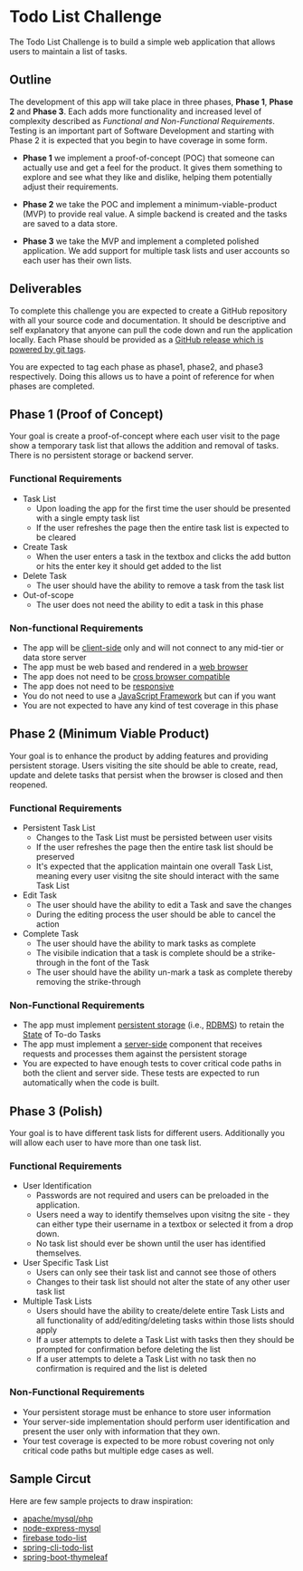 # Todo List Challenge

The Todo List Challenge is to build a simple web application that allows users to maintain a list of tasks. 

## Outline

The development of this app will take place in three phases, **Phase 1**, **Phase 2** and **Phase 3**. Each adds more functionality and increased level of complexity described as _Functional and Non-Functional Requirements_. Testing is an important part of Software Development and starting with Phase 2 it is expected that you begin to have coverage in some form. 

* **Phase 1** we implement a proof-of-concept (POC) that someone can actually use and get a feel for the product. It gives them something to explore and see what they like and dislike, helping them potentially adjust their requirements. 

* **Phase 2** we take the POC and implement a minimum-viable-product (MVP) to provide real value. A simple backend is created and the tasks are saved to a data store. 

* **Phase 3** we take the MVP and implement a completed polished application. We add support for multiple task lists and user accounts so each user has their own lists. 

## Deliverables

To complete this challenge you are expected to create a GitHub repository with all your source code and documentation. It should be descriptive and self explanatory that anyone can pull the code down and run the application locally. Each Phase should be provided as a [GitHub release which is powered by git tags](https://help.github.com/articles/working-with-tags/). 

You are expected to tag each phase as phase1, phase2, and phase3 respectively. Doing this allows us to have a point of reference for when phases are completed. 

## Phase 1 (Proof of Concept)

Your goal is create a proof-of-concept where each user visit to the page show a temporary task list that allows the addition and removal of tasks. There is no persistent storage or backend server. 

### Functional Requirements

* Task List
  * Upon loading the app for the first time the user should be presented with a single empty task list
  * If the user refreshes the page then the entire task list is expected to be cleared
* Create Task
  * When the user enters a task in the textbox and clicks the add button or hits the enter key it should get added to the list
* Delete Task
  * The user should have the ability to remove a task from the task list 
* Out-of-scope
  * The user does not need the ability to edit a task in this phase

### Non-functional Requirements
* The app will be [client-side](https://en.wikipedia.org/wiki/Client-side) only and will not connect to any mid-tier or data store server
* The app must be web based and rendered in a [web browser](https://en.wikipedia.org/wiki/Web_browser)
* The app does not need to be [cross browser compatible](https://medium.com/@sarahelson81/what-is-cross-browser-compatibility-and-why-we-need-it-b41423c3501a)
* The app does not need to be [responsive](https://medium.com/swlh/everything-you-need-to-know-about-responsive-web-design-54c2059a7e99)
* You do not need to use a [JavaScript Framework](https://raygun.com/blog/popular-javascript-frameworks/) but can if you want
* You are not expected to have any kind of test coverage in this phase

## Phase 2 (Minimum Viable Product)

Your goal is to enhance the product by adding features and providing persistent storage. Users visiting the site should be able to create, read, update and delete tasks that persist when the browser is closed and then reopened. 

### Functional Requirements

* Persistent Task List
  * Changes to the Task List must be persisted between user visits
  * If the user refreshes the page then the entire task list should be preserved
  * It's expected that the application maintain one overall Task List, meaning every user visitng the site should interact with the same Task List
* Edit Task
  * The user should have the ability to edit a Task and save the changes
  * During the editing process the user should be able to cancel the action
* Complete Task
  * The user should have the ability to mark tasks as complete
  * The visibile indication that a task is complete should be a strike-through in the font of the Task
  * The user should have the ability un-mark a task as complete thereby removing the strike-through

### Non-Functional Requirements

* The app must implement [persistent storage](https://en.wikipedia.org/wiki/Persistence_(computer_science)) (i.e., [RDBMS](https://en.wikipedia.org/wiki/Relational_database_management_system)) to retain the [State](https://en.wikipedia.org/wiki/State_(computer_science)) of To-do Tasks
* The app must implement a [server-side](https://en.wikipedia.org/wiki/Server-side) component that receives requests and processes them against the persistent storage
* You are expected to have enough tests to cover critical code paths in both the client and server side. These tests are expected to run automatically when the code is built.

## Phase 3 (Polish)

Your goal is to have different task lists for different users. Additionally you will allow each user to have more than one task list. 

### Functional Requirements

* User Identification
  * Passwords are not required and users can be preloaded in the application. 
  * Users need a way to identify themselves upon visitng the site - they can either type their username in a textbox or selected it from a drop down. 
  * No task list should ever be shown until the user has identified themselves. 
* User Specific Task List
  * Users can only see their task list and cannot see those of others
  * Changes to their task list should not alter the state of any other user task list
* Multiple Task Lists
  * Users should have the ability to create/delete entire Task Lists and all functionality of add/editing/deleting tasks within those lists should apply
  * If a user attempts to delete a Task List with tasks then they should be prompted for confirmation before deleting the list
  * If a user attempts to delete a Task List with no task then no confirmation is required and the list is deleted

### Non-Functional Requirements

* Your persistent storage must be enhance to store user information
* Your server-side implementation should perform user identification and present the user only with information that they own. 
* Your test coverage is expected to be more robust covering not only critical code paths but multiple edge cases as well. 

## Sample Circut

Here are few sample projects to draw inspiration:

* [apache/mysql/php](https://github.com/JahnelGroup/php-samples/tree/master/apache-mysql-php)
* [node-express-mysql](https://github.com/JahnelGroup/nodejs-samples/tree/master/node-express-mysql)
* [firebase todo-list](https://github.com/JahnelGroup/firebase-samples/tree/master/todo-list)
* [spring-cli-todo-list](https://github.com/JahnelGroup/spring-cli-samples)
* [spring-boot-thymeleaf](https://github.com/JahnelGroup/spring-boot-samples/tree/master/spring-boot-thymeleaf)
